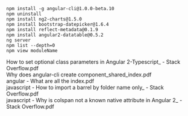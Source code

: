 ```shell
npm install -g angular-cli@1.0.0-beta.10
npm uninstall
npm install ng2-charts@1.5.0
npm install bootstrap-datepicker@1.6.4
npm install reflect-metadata@0.1.9
npm install angular2-datatable@0.5.2
ng server
npm list --depth=0
npm view moduleName
```

How to set optional class parameters in Angular 2-Typescript_ - Stack Overflow.pdf  
Why does angular-cli create component_shared_index.pdf  
angular - What are all the index.pdf  
javascript - How to import a barrel by folder name only_ - Stack Overflow.pdf  
javascript - Why is colspan not a known native attribute in Angular 2_ - Stack Overflow.pdf  
